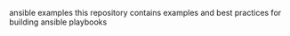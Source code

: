 ansible examples this repository contains examples and best practices for building ansible playbooks